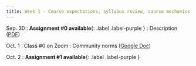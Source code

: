 ```yaml
---
title: Week 1 - Course expectations, syllabus review, course mechanics
---
```


Sep. 30
: **Assignment #0 available**{: .label .label-purple }
  : Description ([PDF](/materials/assignments/assignment_0.pdf))

Oct. 1
: Class #0 on Zoom
  : Community norms ([Google Doc](#))
  
Oct. 2
: **Assignment #1 available**{: .label .label-purple }
